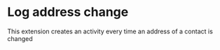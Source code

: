 Log address change
==================

This extension creates an activity every time an address of a contact is changed